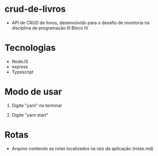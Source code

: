 # crud-de-livros
- API de CRUD de livros, desenvolvido para o desafio de monitoria na disciplina de programação III Bloco IV

# Tecnologias 
- NodeJS
- express
- Typescript

# Modo de usar 
1. Digite "yarn" no terminal

2. Digite "yarn start"

# Rotas
- Arquivo contendo as rotas localizados na raiz da aplicação (rotas.md)
